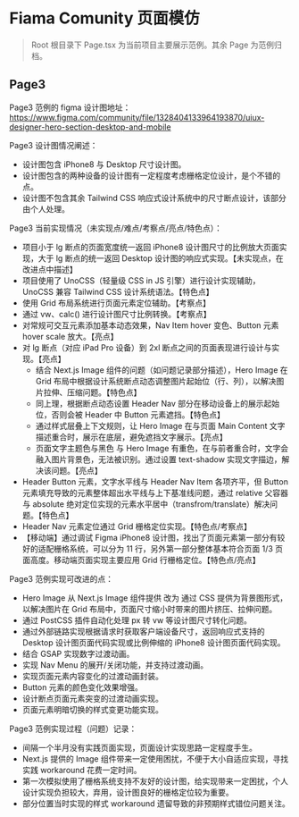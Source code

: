 # Fiama Comunity 页面模仿

> Root 根目录下 Page.tsx 为当前项目主要展示范例。其余 Page 为范例归档。

## Page3

Page3 范例的 figma 设计图地址：https://www.figma.com/community/file/1328404133964193870/uiux-designer-hero-section-desktop-and-mobile

Page3 设计图情况阐述：

- 设计图包含 iPhone8 与 Desktop 尺寸设计图。
- 设计图包含的两种设备的设计图有一定程度考虑栅格定位设计，是个不错的点。
- 设计图不包含其余 Tailwind CSS 响应式设计系统中的尺寸断点设计，该部分由个人处理。

Page3 当前实现情况（未实现点/难点/考察点/亮点/特色点）：

- 项目小于 lg 断点的页面宽度统一返回 iPhone8 设计图尺寸的比例放大页面实现，大于 lg 断点的统一返回 Desktop 设计图的响应式实现。【未实现点，在改进点中描述】
- 项目使用了 UnoCSS（轻量级 CSS in JS 引擎）进行设计实现辅助，UnoCSS 兼容 Tailwind CSS 设计系统语法。【特色点】
- 使用 Grid 布局系统进行页面元素定位辅助。【考察点】
- 通过 vw、calc() 进行设计图尺寸比例转换。【考察点】
- 对常规可交互元素添加基本动态效果，Nav Item hover 变色、Button 元素 hover scale 放大。【亮点】
- 对 lg 断点（对应 iPad Pro 设备）到 2xl 断点之间的页面表现进行设计与实现。【亮点】
  - 结合 Next.js Image 组件的问题（如问题记录部分描述），Hero Image 在 Grid 布局中根据设计系统断点动态调整图片起始位（行、列），以解决图片拉伸、压缩问题。【特色点】
  - 同上理，根据断点动态设置 Header Nav 部分在移动设备上的展示起始位，否则会被 Header 中 Button 元素遮挡。【特色点】
  - 通过样式层叠上下文规则，让 Hero Image 在与页面 Main Content 文字描述重合时，展示在底层，避免遮挡文字展示。【亮点】
  - 页面文字主题色与黑色 与 Hero Image 有重色，在与前者重合时，文字会融入图片背景色，无法被识别。通过设置 text-shadow 实现文字描边，解决该问题。【亮点】
- Header Button 元素，文字水平线与 Header Nav Item 各项齐平，但 Button 元素填充导致的元素整体超出水平线与上下基准线问题，通过 relative 父容器与 absolute 绝对定位实现的元素水平居中（transfrom/translate）解决问题。【特色点】
- Header Nav 元素定位通过 Grid 栅格定位实现。【特色点/考察点】
- 【移动端】通过调试 Figma iPhone8 设计图，找出了页面元素第一部分有较好的适配栅格系统，可以分为 11 行，另外第一部分整体基本符合页面 1/3 页面高度。移动端页面实现主要应用 Grid 行栅格定位。【特色点/亮点】

Page3 范例实现可改进的点：

- Hero Image 从 Next.js Image 组件提供 改为 通过 CSS 提供为背景图形式，以解决图片在 Grid 布局中，页面尺寸缩小时带来的图片挤压、拉伸问题。
- 通过 PostCSS 插件自动化处理 px 转 vw 等设计图尺寸转化问题。
- 通过外部链路实现根据请求时获取客户端设备尺寸，返回响应式支持的 Desktop 设计图页面代码实现或比例伸缩的 iPhone8 设计图页面代码实现。
- 结合 GSAP 实现数字过渡动画。
- 实现 Nav Menu 的展开/关闭功能，并支持过渡动画。
- 实现页面元素内容变化的过渡动画封装。
- Button 元素的颜色变化效果增强。
- 设计断点页面元素突变的过渡动画实现。
- 页面元素明暗切换的样式变更功能实现。

Page3 范例实现过程（问题）记录：

- 间隔一个半月没有实践页面实现，页面设计实现思路一定程度手生。
- Next.js 提供的 Image 组件带来一定使用困扰，不便于大小自适应实现，寻找实践 workaround 花费一定时间。
- 第一次模拟使用了栅格系统支持不友好的设计图，给实现带来一定困扰，个人设计实现负担较大，弃用，设计图良好的栅格定位较为重要。
- 部分位置当时实现的样式 workaround 遗留导致的非预期样式错位问题关注。
